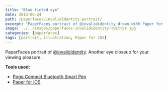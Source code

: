 ```yaml
---
title: "Blue tinted eye"
date: 2013-06-24
path: /paperfaces/invalididentity-portrait/
excerpt: "PaperFaces portrait of @invalididentity drawn with Paper for iOS on an iPad."
image: ../../images/paperfaces-invalididentity-twitter.jpg
categories: [paperfaces]
tags: [portrait, illustration, Paper for iOS]
---
```


PaperFaces portrait of [@invalididentity](https://twitter.com/invalididentity). Another eye closeup for your viewing pleasure.

**Tools used:**

- [Pogo Connect Bluetooth Smart Pen](https://www.amazon.com/gp/product/B009K448L4/ref=as_li_ss_tl?ie=UTF8&camp=1789&creative=390957&creativeASIN=B009K448L4&linkCode=as2&tag=mademist-20)
- [Paper for iOS](https://paper.bywetransfer.com/)
